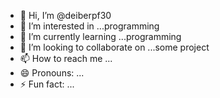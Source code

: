 - 👋 Hi, I’m @deiberpf30
- 👀 I’m interested in ...programming
- 🌱 I’m currently learning ...programming
- 💞️ I’m looking to collaborate on ...some project
- 📫 How to reach me ...
- 😄 Pronouns: ...
- ⚡ Fun fact: ...

<!---
deiberpf30/deiberpf30 is a ✨ special ✨ repository because its `README.md` (this file) appears on your GitHub profile.
You can click the Preview link to take a look at your changes.
--->
